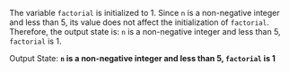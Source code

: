 The variable `factorial` is initialized to 1. Since `n` is a non-negative integer and less than 5, its value does not affect the initialization of `factorial`. Therefore, the output state is: `n` is a non-negative integer and less than 5, `factorial` is 1.

Output State: **`n` is a non-negative integer and less than 5, `factorial` is 1**